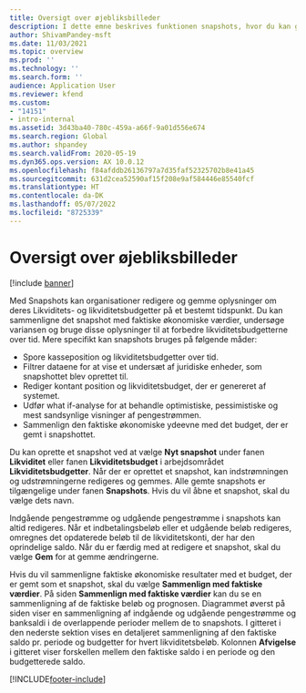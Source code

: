 ```yaml
---
title: Oversigt over øjebliksbilleder
description: I dette emne beskrives funktionen snapshots, hvor du kan gemme et likviditetsbudget til analyse eller sammenligning med faktiske oplysninger senere. Når du opretter et likviditetsbudget, kan du gemme det i budgettet som et "snapshot". Du kan derefter bruge disse snaphosts til at redigere de konti, der er medtaget i budgettet, eller sammenligne budgettet i snapshottet med faktiske oplysninger.
author: ShivamPandey-msft
ms.date: 11/03/2021
ms.topic: overview
ms.prod: ''
ms.technology: ''
ms.search.form: ''
audience: Application User
ms.reviewer: kfend
ms.custom:
- "14151"
- intro-internal
ms.assetid: 3d43ba40-780c-459a-a66f-9a01d556e674
ms.search.region: Global
ms.author: shpandey
ms.search.validFrom: 2020-05-19
ms.dyn365.ops.version: AX 10.0.12
ms.openlocfilehash: f84afddb26136797a7d35faf52325702b8e41a45
ms.sourcegitcommit: 631d2cea52590af15f208e9af584446e85540fcf
ms.translationtype: HT
ms.contentlocale: da-DK
ms.lasthandoff: 05/07/2022
ms.locfileid: "8725339"
---
```

# <a name="snapshots-overview"></a>Oversigt over øjebliksbilleder

[!include [banner](../includes/banner.md)]

Med Snapshots kan organisationer redigere og gemme oplysninger om deres Likviditets- og likviditetsbudgetter på et bestemt tidspunkt. Du kan sammenligne det snapshot med faktiske økonomiske værdier, undersøge variansen og bruge disse oplysninger til at forbedre likviditetsbudgetterne over tid. Mere specifikt kan snapshots bruges på følgende måder:

- Spore kasseposition og likviditetsbudgetter over tid.
- Filtrer dataene for at vise et undersæt af juridiske enheder, som snapshottet blev oprettet til.
- Rediger kontant position og likviditetsbudget, der er genereret af systemet.
- Udfør what if-analyse for at behandle optimistiske, pessimistiske og mest sandsynlige visninger af pengestrømmen.
- Sammenlign den faktiske økonomiske ydeevne med det budget, der er gemt i snapshottet.

Du kan oprette et snapshot ved at vælge **Nyt snapshot** under fanen **Likviditet** eller fanen **Likviditetsbudget** i arbejdsområdet **Likviditetsbudgetter**. Når der er oprettet et snapshot, kan indstrømningen og udstrømningerne redigeres og gemmes. Alle gemte snapshots er tilgængelige under fanen **Snapshots**. Hvis du vil åbne et snapshot, skal du vælge dets navn.

Indgående pengestrømme og udgående pengestrømme i snapshots kan altid redigeres. Når et indbetalingsbeløb eller et udgående beløb redigeres, omregnes det opdaterede beløb til de likviditetskonti, der har den oprindelige saldo. Når du er færdig med at redigere et snapshot, skal du vælge **Gem** for at gemme ændringerne.

Hvis du vil sammenligne faktiske økonomiske resultater med et budget, der er gemt som et snapshot, skal du vælge **Sammenlign med faktiske værdier**. På siden **Sammenlign med faktiske værdier** kan du se en sammenligning af de faktiske beløb og prognosen. Diagrammet øverst på siden viser en sammenligning af indgående og udgående pengestrømme og banksaldi i de overlappende perioder mellem de to snapshots. I gitteret i den nederste sektion vises en detaljeret sammenligning af den faktiske saldo pr. periode og budgetter for hvert likviditetsbeløb. Kolonnen **Afvigelse** i gitteret viser forskellen mellem den faktiske saldo i en periode og den budgetterede saldo.

[!INCLUDE[footer-include](../../includes/footer-banner.md)]
